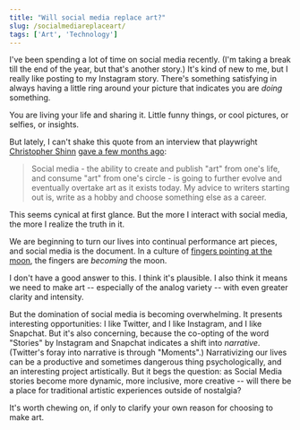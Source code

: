 ```yaml
---
title: "Will social media replace art?"
slug: /socialmediareplaceart/
tags: ['Art', 'Technology']
---
```


I've been spending a lot of time on social media recently. (I'm taking a break till the end of the year, but that's another story.) It's kind of new to me, but I really like posting to my Instagram story. There's something satisfying in always having a little ring around your picture that indicates you are _doing_ something.

You are living your life and sharing it. Little funny things, or cool pictures, or selfies, or insights.

But lately, I can't shake this quote from an interview that playwright [Christopher Shinn][1] [gave a few months ago][2]:

> Social media - the ability to create and publish "art" from one's life, and consume "art" from one's circle - is going to further evolve and eventually overtake art as it exists today. My advice to writers starting out is, write as a hobby and choose something else as a career.

This seems cynical at first glance. But the more I interact with social media, the more I realize the truth in it.

We are beginning to turn our lives into continual performance art pieces, and social media is the document. In a culture of [fingers pointing at the moon][3], the fingers are _becoming_ the moon.

I don't have a good answer to this. I think it's plausible. I also think it means we need to make art -- especially of the analog variety -- with even greater clarity and intensity.

But the domination of social media is becoming overwhelming. It presents interesting opportunities: I like Twitter, and I like Instagram, and I like Snapchat. But it's also concerning, because the co-opting of the word "Stories" by Instagram and Snapchat indicates a shift into _narrative_. (Twitter's foray into narrative is through "Moments".) Narrativizing our lives can be a productive and sometimes dangerous thing psychologically, and an interesting project artistically. But it begs the question: as Social Media stories become more dynamic, more inclusive, more creative -- will there be a place for traditional artistic experiences outside of nostalgia?

It's worth chewing on, if only to clarify your own reason for choosing to make art.

[1]: https://www.christophershinn.co
[2]: https://www.standard.co.uk/go/london/theatre/play-talk-christopher-shinn-on-why-collaboration-is-crucial-and-how-social-media-will-change-art-a3607931.html
[3]: http://guscuddy.com/moon
